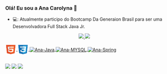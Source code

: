 ### Olá! Eu sou a Ana Carolyna 👋



- 💻: Atualmente participo do Bootcamp Da Generaion Brasil para ser uma Desenvolvadora Full Stack Java Jr.

<div align="center">
  <a href="https://github.com/anacarolyna">
  <img width="43%" src="https://github-readme-stats.vercel.app/api?username=anacarolyna&show_icons=true&theme=omni&include_all_commits=true&count_private=true"/>
  <img width="50%" src="https://github-readme-stats.vercel.app/api/top-langs/?username=anacarolyna&layout=compact&langs_count=7&theme=omni"/>
</div>
  
  <div style="display: inline_block"><br>
  <img align="center" alt="Ana-HTML" height="30" width="35" src="https://raw.githubusercontent.com/devicons/devicon/master/icons/html5/html5-original.svg">
  <img align="center" alt="Ana-CSS" height="30" width="35" src="https://raw.githubusercontent.com/devicons/devicon/master/icons/css3/css3-original.svg">
  <img align="center" alt="Ana-Java" height="30" width="45" src="https://img.shields.io/badge/Java-ED8B00?style=for-the-badge&logo=java&logoColor=white">
  <img align="center" alt="Ana-MYSQL"  height="30"  width="45" src="https://img.shields.io/badge/MySQL-005C84?style=for-the-badge&logo=mysql&logoColor=white">
  <img align="center" alt="Ana-Spring"  height="30"  width="45" src="https://img.shields.io/badge/Spring-6DB33F?style=for-the-badge&logo=spring&logoColor=white">
</div>

 ##
  
  <div> 
  <a href="https://instagram.com/anacarolyna1" target="_blank"><img src="https://img.shields.io/badge/-Instagram-%23E4405F?style=for-the-badge&logo=instagram&logoColor=white" target="_blank"></a>
  <a href = "mailto:dinizanacarolyna@gmail.com"><img src="https://img.shields.io/badge/-Gmail-%23333?style=for-the-badge&logo=gmail&logoColor=white" target="_blank"></a>
  <a href="https://www.linkedin.com/in/anacarolynadiniz/" target="_blank"><img src="https://img.shields.io/badge/-LinkedIn-%230077B5?style=for-the-badge&logo=linkedin&logoColor=white" target="_blank"></a> 
 
 
</div>
